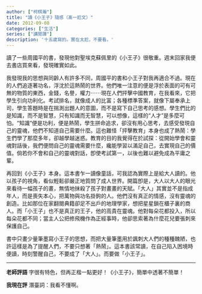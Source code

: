 ```yaml
---
author: ["柯棋瀚"]
title: "讀《小王子》隨感（髙一尬文）"
date: 2012-09-08
categories: ["生活"]
series: ["講閒譚"]
description: '十五歲寫的。實在太尬，不要看。'
---
```


讀了一些周國平的書，發現他對聖埃克蘇佩里的《小王子》很敬重。週末回家我便去書店買來看，發現確實如此。

我發現我的思想與同齡人有許多不同，周國平的書和小王子對我再適合不過。現在的人們追逐著功名，浮沈於這熱鬧的世界。他們唯一注意的便是浮於表面的可有可無的物質的東西，金錢，名譽，權力⋯⋯現在人們抨擊中國教育，在我看來，它把學生引向功利化。考試排名，就像成人的比富；各種標準答案，就像下屬奉承上司，學生答題時是在揣測出題人的意圖，而不是寫下自己思考的感想。學生們比的是知識，而不是智慧，只有知識而无智慧，可以想像，這樣的“人才”是多麼可怕。“知識”便是功利，便是熱鬧，學生拼命追求，卻沒有用心思考，去感受發現自己的靈魂，他們不知道自己需要什麼。這也難怪「抨擊教育」本身也成了熱鬧：學生們學了那麼多年，卻越學越迷惑。教育的目的我覺得在於試探：從開始學會和靈魂對話後，我們便問自己的靈魂需要什麼，纔能學習以滿足自己，去實現自己的價值。倘若你不會和自己的靈魂對話，卽使考試第一，以後也難以避免成為平庸之輩。

再回到《小王子》本身。這本書乍一讀像童話，可我認為實際上是給大人讀的。他以孩子的視角，看似輕鬆卻嚴正地質問了成人世界。開篇卽是，大人以大人的眼光來看待一幅孩子的畫，無情地抹殺了孩子對畫畫的天賦。「大人」其實並不是指成年人，而是喪失本心，把萬物與功名掛鉤的人。他們沒有真正的情感，沒有靈魂的創造。比如那位在家翻閱典籍卻足不出戶的地理學家，想把星星鎖在櫃子裏的商人。而「小王子」也不是真正的王子，他的高貴在靈魂。他對每朵花都投入，所以每朵花都不同；當主人公把修飛機作為正經事時，他卻思索著為什麼花兒要張刺來保護自己。

書中只畫少量筆墨寫小王子的思想，而把大量筆墨用於諷刺大人們的種種醜陋，也許這樣是為了提醒人們，不要只想著「熱鬧」。這本書該常讀，在自己陷入困境時便讀，時刻警醒自己，不要成了「大人」。而要做「小王子」。

---

**老師評語** 字很有特色，但再正楷一點更好！《小王子》，簡單中透著不簡單！

**我現在評** 潛臺詞：我看不懂啊。